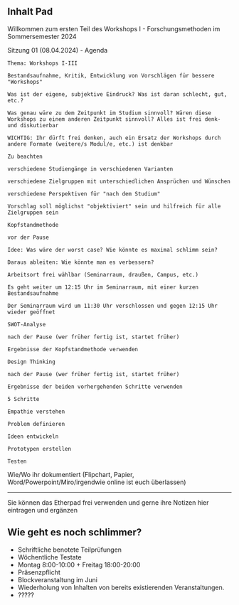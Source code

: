## Inhalt Pad
Willkommen zum ersten Teil des Workshops I - Forschungsmethoden im Sommersemester 2024

Sitzung 01 (08.04.2024) - Agenda

    Thema: Workshops I-III

    Bestandsaufnahme, Kritik, Entwicklung von Vorschlägen für bessere "Workshops"

    Was ist der eigene, subjektive Eindruck? Was ist daran schlecht, gut, etc.?

    Was genau wäre zu dem Zeitpunkt im Studium sinnvoll? Wären diese Workshops zu einem anderen Zeitpunkt sinnvoll? Alles ist frei denk- und diskutierbar

    WICHTIG: Ihr dürft frei denken, auch ein Ersatz der Workshops durch andere Formate (weitere/s Modul/e, etc.) ist denkbar

    Zu beachten

    verschiedene Studiengänge in verschiedenen Varianten

    verschiedene Zielgruppen mit unterschiedlichen Ansprüchen und Wünschen

    verschiedene Perspektiven für "nach dem Studium"

    Vorschlag soll möglichst "objektiviert" sein und hilfreich für alle Zielgruppen sein

    Kopfstandmethode

    vor der Pause

    Idee: Was wäre der worst case? Wie könnte es maximal schlimm sein?

    Daraus ableiten: Wie könnte man es verbessern?

    Arbeitsort frei wählbar (Seminarraum, draußen, Campus, etc.)

    Es geht weiter um 12:15 Uhr im Seminarraum, mit einer kurzen Bestandsaufnahme

    Der Seminarraum wird um 11:30 Uhr verschlossen und gegen 12:15 Uhr wieder geöffnet

    SWOT-Analyse

    nach der Pause (wer früher fertig ist, startet früher)

    Ergebnisse der Kopfstandmethode verwenden

    Design Thinking

    nach der Pause (wer früher fertig ist, startet früher)

    Ergebnisse der beiden vorhergehenden Schritte verwenden

    5 Schritte

    Empathie verstehen

    Problem definieren

    Ideen entwickeln

    Prototypen erstellen

    Testen


Wie/Wo ihr dokumentiert (Flipchart, Papier, Word/Powerpoint/Miro/irgendwie online ist euch überlassen)

---

Sie können das Etherpad frei verwenden und gerne ihre Notizen hier eintragen und ergänzen

## Wie geht es noch schlimmer?
- Schriftliche benotete Teilprüfungen
- Wöchentliche Testate
- Montag 8:00-10:00 + Freitag 18:00-20:00
- Präsenzpflicht
- Blockveranstaltung im Juni
- Wiederholung von Inhalten von bereits existierenden Veranstaltungen.
- ?????

## 